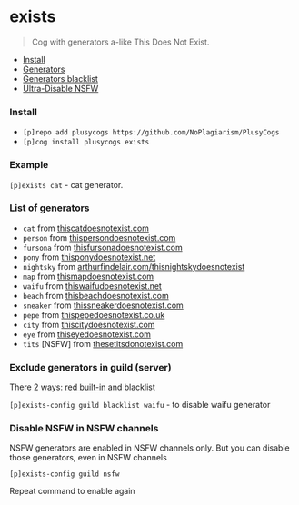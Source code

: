 # exists
> Cog with generators a-like This Does Not Exist.

- [Install](#install)
- [Generators](#list-of-generators)
- [Generators blacklist](#exclude-generators-in-guild-server)
- [Ultra-Disable NSFW](#disable-nsfw-in-nsfw-channels)

### Install
- `[p]repo add plusycogs https://github.com/NoPlagiarism/PlusyCogs`
- `[p]cog install plusycogs exists`


### Example

`[p]exists cat` - cat generator.

### List of generators

- `cat` from [thiscatdoesnotexist.com](https://thiscatdoesnotexist.com)
- `person` from [thispersondoesnotexist.com](https://thispersondoesnotexist.com)
- `fursona` from [thisfursonadoesnotexist.com](https://thisfursonadoesnotexist.com)
- `pony` from [thisponydoesnotexist.net](https://thisponydoesnotexist.net)
- `nightsky` from [arthurfindelair.com/thisnightskydoesnotexist](https://arthurfindelair.com/thisnightskydoesnotexist)
- `map` from [thismapdoesnotexist.com](https://thismapdoesnotexist.com)
- `waifu` from [thiswaifudoesnotexist.net](https://thiswaifudoesnotexist.net)
- `beach` from [thisbeachdoesnotexist.com](https://thisbeachdoesnotexist.com)
- `sneaker` from [thissneakerdoesnotexist.com](https://thissneakerdoesnotexist.com)
- `pepe` from [thispepedoesnotexist.co.uk](https://thispepedoesnotexist.co.uk)
- `city` from [thiscitydoesnotexist.com](https://thiscitydoesnotexist.com)
- `eye` from [thiseyedoesnotexist.com](https://thiseyedoesnotexist.com)
- `tits` [NSFW] from [thesetitsdonotexist.com](https://thesetitsdonotexist.com)

### Exclude generators in guild (server)

There 2 ways: [red built-in](https://docs.discord.red/en/stable/cog_guides/core.html#command-disable) and blacklist

`[p]exists-config guild blacklist waifu` - to disable waifu generator

### Disable NSFW in NSFW channels

NSFW generators are enabled in NSFW channels only. But you can disable those generators, even in NSFW channels

`[p]exists-config guild nsfw`

Repeat command to enable again